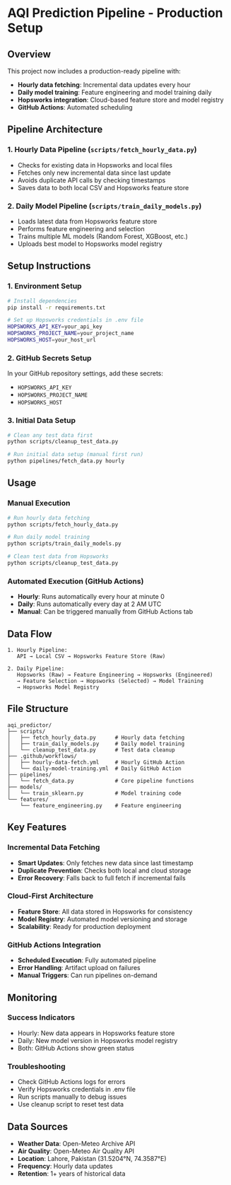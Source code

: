 # AQI Prediction Pipeline - Production Setup

## Overview

This project now includes a production-ready pipeline with:

- **Hourly data fetching**: Incremental data updates every hour
- **Daily model training**: Feature engineering and model training daily
- **Hopsworks integration**: Cloud-based feature store and model registry
- **GitHub Actions**: Automated scheduling

## Pipeline Architecture

### 1. Hourly Data Pipeline (`scripts/fetch_hourly_data.py`)

- Checks for existing data in Hopsworks and local files
- Fetches only new incremental data since last update
- Avoids duplicate API calls by checking timestamps
- Saves data to both local CSV and Hopsworks feature store

### 2. Daily Model Pipeline (`scripts/train_daily_models.py`)

- Loads latest data from Hopsworks feature store
- Performs feature engineering and selection
- Trains multiple ML models (Random Forest, XGBoost, etc.)
- Uploads best model to Hopsworks model registry

## Setup Instructions

### 1. Environment Setup

```bash
# Install dependencies
pip install -r requirements.txt

# Set up Hopsworks credentials in .env file
HOPSWORKS_API_KEY=your_api_key
HOPSWORKS_PROJECT_NAME=your_project_name
HOPSWORKS_HOST=your_host_url
```

### 2. GitHub Secrets Setup

In your GitHub repository settings, add these secrets:

- `HOPSWORKS_API_KEY`
- `HOPSWORKS_PROJECT_NAME`
- `HOPSWORKS_HOST`

### 3. Initial Data Setup

```bash
# Clean any test data first
python scripts/cleanup_test_data.py

# Run initial data setup (manual first run)
python pipelines/fetch_data.py hourly
```

## Usage

### Manual Execution

```bash
# Run hourly data fetching
python scripts/fetch_hourly_data.py

# Run daily model training
python scripts/train_daily_models.py

# Clean test data from Hopsworks
python scripts/cleanup_test_data.py
```

### Automated Execution (GitHub Actions)

- **Hourly**: Runs automatically every hour at minute 0
- **Daily**: Runs automatically every day at 2 AM UTC
- **Manual**: Can be triggered manually from GitHub Actions tab

## Data Flow

```
1. Hourly Pipeline:
   API → Local CSV → Hopsworks Feature Store (Raw)

2. Daily Pipeline:
   Hopsworks (Raw) → Feature Engineering → Hopsworks (Engineered)
   → Feature Selection → Hopsworks (Selected) → Model Training
   → Hopsworks Model Registry
```

## File Structure

```
aqi_predictor/
├── scripts/
│   ├── fetch_hourly_data.py      # Hourly data fetching
│   ├── train_daily_models.py     # Daily model training
│   └── cleanup_test_data.py      # Test data cleanup
├── .github/workflows/
│   ├── hourly-data-fetch.yml     # Hourly GitHub Action
│   └── daily-model-training.yml  # Daily GitHub Action
├── pipelines/
│   └── fetch_data.py             # Core pipeline functions
├── models/
│   └── train_sklearn.py          # Model training code
└── features/
    └── feature_engineering.py    # Feature engineering
```

## Key Features

### Incremental Data Fetching

- **Smart Updates**: Only fetches new data since last timestamp
- **Duplicate Prevention**: Checks both local and cloud storage
- **Error Recovery**: Falls back to full fetch if incremental fails

### Cloud-First Architecture

- **Feature Store**: All data stored in Hopsworks for consistency
- **Model Registry**: Automated model versioning and storage
- **Scalability**: Ready for production deployment

### GitHub Actions Integration

- **Scheduled Execution**: Fully automated pipeline
- **Error Handling**: Artifact upload on failures
- **Manual Triggers**: Can run pipelines on-demand

## Monitoring

### Success Indicators

- Hourly: New data appears in Hopsworks feature store
- Daily: New model version in Hopsworks model registry
- Both: GitHub Actions show green status

### Troubleshooting

- Check GitHub Actions logs for errors
- Verify Hopsworks credentials in .env file
- Run scripts manually to debug issues
- Use cleanup script to reset test data

## Data Sources

- **Weather Data**: Open-Meteo Archive API
- **Air Quality**: Open-Meteo Air Quality API
- **Location**: Lahore, Pakistan (31.5204°N, 74.3587°E)
- **Frequency**: Hourly data updates
- **Retention**: 1+ years of historical data
